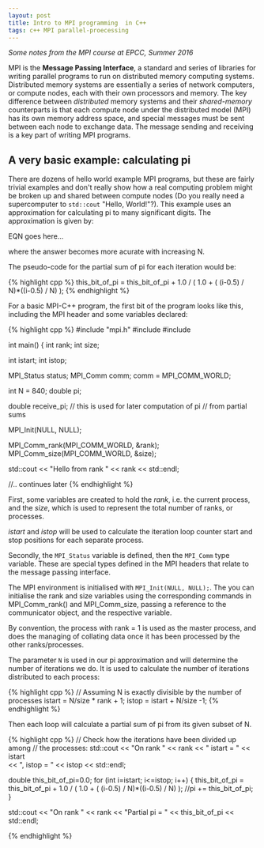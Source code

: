 ```yaml
---
layout: post
title: Intro to MPI programming  in C++
tags: c++ MPI parallel-proecessing
---
```


*Some notes from the MPI course at EPCC, Summer 2016*

MPI is the **Message Passing Interface**, a standard and series of libraries for writing parallel programs to run on distributed memory computing systems. Distributed memory systems are essentially a series of network computers, or compute nodes, each with their own processors and memory. The key difference between *distributed* memory systems and their *shared-memory* counterparts is that each compute node under the distributed model (MPI) has its own memory address space, and special messages must be sent between each node to exchange data. The message sending and receiving is a key part of writing MPI programs.

## A very basic example: calculating pi

There are dozens of hello world example MPI programs, but these are fairly trivial examples and don't really show how a real computing problem might be broken up and shared between compute nodes (Do you really need a supercomputer to `std::cout` "Hello, World!"?). This example uses an approximation for calculating pi to many significant digits. The approximation is given by:

EQN goes here...

where the answer becomes more acurate with increasing N.

The pseudo-code for the partial sum of pi for each iteration would be:

{% highlight cpp %}
this_bit_of_pi = this_bit_of_pi + 1.0 / ( 1.0 + ( (i-0.5) / N)*((i-0.5) / N) );
{% endhighlight %}

For a basic MPI-C++ program, the first bit of the program looks like this, including the MPI header and some variables declared:

{% highlight cpp %}
#include "mpi.h"
#include <iostream>
#include <cmath>

int main()
{
  int rank;
  int size;

  int istart;
  int istop;


  MPI_Status status;
  MPI_Comm comm;
  comm = MPI_COMM_WORLD;

  int N = 840;
  double pi;

  double receive_pi;
  // this is used for later computation of pi
  // from partial sums

  MPI_Init(NULL, NULL);

  MPI_Comm_rank(MPI_COMM_WORLD, &rank);
  MPI_Comm_size(MPI_COMM_WORLD, &size);

  std::cout << "Hello from rank " << rank << std::endl;

  //.. continues later
{% endhighlight %}

First, some variables are created to hold the *rank*, i.e. the current process, and the *size*, which is used to represent the total number of ranks, or processes.

*istart* and *istop* will be used to calculate the iteration loop counter start and stop positions for each separate process.

Secondly, the `MPI_Status` variable is defined, then the `MPI_Comm` type variable. These are special types defined in the MPI headers that relate to the message passing interface.

The MPI environment is initialised with `MPI_Init(NULL, NULL);`. The you can initialise the rank and size variables using the corresponding commands in MPI_Comm_rank() and MPI_Comm_size, passing a reference to the communicator object, and the respective variable.

By convention, the process with rank = 1 is used as the master process, and does the managing of collating data once it has been processed by the other ranks/processes.

The parameter `N` is used in our pi approximation and will determine the number of iterations we do. It is used to calculate the number of iterations distributed to each process:

{% highlight cpp %}
  // Assuming N is exactly divisible by the number of processes
  istart = N/size * rank + 1;
  istop = istart + N/size -1;
{% endhighlight %}

Then each loop will calculate a partial sum of pi from its given subset of N.

{% highlight cpp %}
  // Check how the iterations have been divided up among 
  // the processes:
  std::cout << "On rank " << rank << " istart = " << istart \
            << ", istop = " << istop << std::endl;

  double this_bit_of_pi=0.0;
  for (int i=istart; i<=istop; i++)
  {
    this_bit_of_pi = this_bit_of_pi + 1.0 / ( 1.0 + ( (i-0.5) / N)*((i-0.5) / N) );
    //pi += this_bit_of_pi;
  }

  std::cout << "On rank " << rank << "Partial pi = " << this_bit_of_pi << std::endl;

{% endhighlight %}
